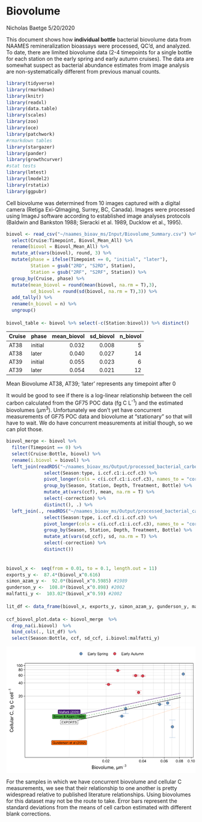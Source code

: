 Biovolume
================
Nicholas Baetge
5/20/2020

This document shows how **individual bottle** bacterial biovolume data
from NAAMES remineralization bioassays were processed, QC’d, and
analyzed. To date, there are limited biovolume data (2-4 timepoints for
a single bottle for each station on the early spring and early autumn
cruises). The data are somewhat suspect as bacterial abundance estimates
from image analysis are non-systematically different from previous
manual counts.

``` r
library(tidyverse) 
library(rmarkdown)
library(knitr)
library(readxl)
library(data.table) 
library(scales)
library(zoo)
library(oce)
library(patchwork)
#rmarkdown tables
library(stargazer)
library(pander)
library(growthcurver)
#stat tests
library(lmtest)
library(lmodel2)
library(rstatix)
library(ggpubr)
```

Cell biovolume was determined from 10 images captured with a digital
camera (Retiga Exi-QImaging, Surrey, BC, Canada). Images were processed
using ImageJ software according to established image analyses protocols
(Baldwin and Bankston 1988; Sieracki et al. 1989, Ducklow et al., 1995).

``` r
biovol <- read_csv("~/naames_bioav_ms/Input/Biovolume_Summary.csv") %>% 
  select(Cruise:Timepoint, Biovol_Mean_All) %>% 
  rename(biovol = Biovol_Mean_All) %>% 
  mutate_at(vars(biovol), round, 3) %>% 
  mutate(phase = ifelse(Timepoint == 0, "initial", "later"),
         Station = gsub("2RD", "S2RD", Station),
         Station = gsub("2RF", "S2RF", Station)) %>% 
  group_by(Cruise, phase) %>% 
  mutate(mean_biovol = round(mean(biovol, na.rm = T),3),
         sd_biovol = round(sd(biovol, na.rm = T),3)) %>% 
  add_tally() %>% 
  rename(n_biovol = n) %>% 
  ungroup() 

biovol_table <- biovol %>% select(-c(Station:biovol)) %>% distinct()
```

| Cruise | phase   | mean\_biovol | sd\_biovol | n\_biovol |
| :----- | :------ | -----------: | ---------: | --------: |
| AT38   | initial |        0.032 |      0.008 |         5 |
| AT38   | later   |        0.040 |      0.027 |        14 |
| AT39   | initial |        0.055 |      0.023 |         6 |
| AT39   | later   |        0.054 |      0.021 |        12 |

Mean Biovolume AT38, AT39; ‘later’ represents any timepoint after 0

It would be good to see if there is a log-linear relationship between
the cell carbon calculated from the GF75 POC data (fg C L<sup>-1</sup>)
and the estimated biovolumes (µm<sup>3</sup>). Unfortunately we don’t
yet have concurrent measurements of GF75 POC data and biovolume at
“stationary” so that will have to wait. We do have concurrent
measurements at initial though, so we can plot those.

``` r
biovol_merge <- biovol %>% 
  filter(Timepoint == 0) %>% 
  select(Cruise:Bottle, biovol) %>% 
  rename(i.biovol = biovol) %>% 
  left_join(readRDS("~/naames_bioav_ms/Output/processed_bacterial_carbon.rds") %>% 
              select(Season:type, i.ccf.c1:i.ccf.c3) %>% 
              pivot_longer(cols = c(i.ccf.c1:i.ccf.c3), names_to = "correction", values_to = "ccf") %>% 
              group_by(Season, Station, Depth, Treatment, Bottle) %>% 
              mutate_at(vars(ccf), mean, na.rm = T) %>% 
              select(-correction) %>% 
              distinct(), .) %>% 
  left_join(., readRDS("~/naames_bioav_ms/Output/processed_bacterial_carbon.rds") %>% 
              select(Season:type, i.ccf.c1:i.ccf.c3) %>% 
              pivot_longer(cols = c(i.ccf.c1:i.ccf.c3), names_to = "correction", values_to = "sd_ccf") %>% 
              group_by(Season, Station, Depth, Treatment, Bottle) %>% 
              mutate_at(vars(sd_ccf), sd, na.rm = T) %>% 
              select(-correction) %>% 
              distinct()) 
  

biovol_x <-  seq(from = 0.01, to = 0.1, length.out = 11)
exports_y <-  87.4*(biovol_x^0.616)
simon_azam_y <-  92.0*(biovol_x^0.5985) #1989
gunderson_y <-  108.8*(biovol_x^0.898) #2002
malfatti_y <-  103.02*(biovol_x^0.59) #2002

lit_df <- data_frame(biovol_x, exports_y, simon_azam_y, gunderson_y, malfatti_y) 

ccf_biovol_plot.data <- biovol_merge  %>% 
  drop_na(i.biovol)  %>% 
  bind_cols(., lit_df) %>% 
  select(Season:Bottle, ccf, sd_ccf, i.biovol:malfatti_y)
```

<img src="Biovolume_files/figure-gfm/unnamed-chunk-6-1.png" style="display: block; margin: auto;" />

For the samples in which we have concurrent biovolume and cellular C
measurements, we see that their relationship to one another is pretty
widespread relative to published literature relationships. Using
biovolumes for this dataset may not be the route to take. Error bars
represent the standard deviations from the means of cell carbon
estimated with different blank corrections.
